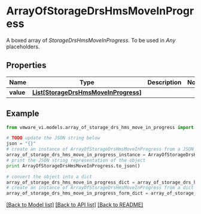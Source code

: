 # ArrayOfStorageDrsHmsMoveInProgress

A boxed array of *StorageDrsHmsMoveInProgress*. To be used in *Any* placeholders. 

## Properties
Name | Type | Description | Notes
------------ | ------------- | ------------- | -------------
**value** | [**List[StorageDrsHmsMoveInProgress]**](StorageDrsHmsMoveInProgress.md) |  | 

## Example

```python
from vmware_vi.models.array_of_storage_drs_hms_move_in_progress import ArrayOfStorageDrsHmsMoveInProgress

# TODO update the JSON string below
json = "{}"
# create an instance of ArrayOfStorageDrsHmsMoveInProgress from a JSON string
array_of_storage_drs_hms_move_in_progress_instance = ArrayOfStorageDrsHmsMoveInProgress.from_json(json)
# print the JSON string representation of the object
print ArrayOfStorageDrsHmsMoveInProgress.to_json()

# convert the object into a dict
array_of_storage_drs_hms_move_in_progress_dict = array_of_storage_drs_hms_move_in_progress_instance.to_dict()
# create an instance of ArrayOfStorageDrsHmsMoveInProgress from a dict
array_of_storage_drs_hms_move_in_progress_form_dict = array_of_storage_drs_hms_move_in_progress.from_dict(array_of_storage_drs_hms_move_in_progress_dict)
```
[[Back to Model list]](../README.md#documentation-for-models) [[Back to API list]](../README.md#documentation-for-api-endpoints) [[Back to README]](../README.md)


